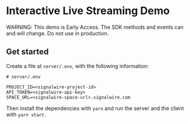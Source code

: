 # Interactive Live Streaming Demo

WARNING: This demo is Early Access. The SDK methods and events can and will change. Do not use in production.

## Get started

Create a file at `server/.env`, with the following information:

```
# server/.env

PROJECT_ID=<signalwire-project-id>
API_TOKEN=<signalwire-api-key>
SPACE_URL=<signalwire-space-url>.signalwire.com
```

Then install the dependencies with `yarn` and run the server and the client with `yarn start`.

